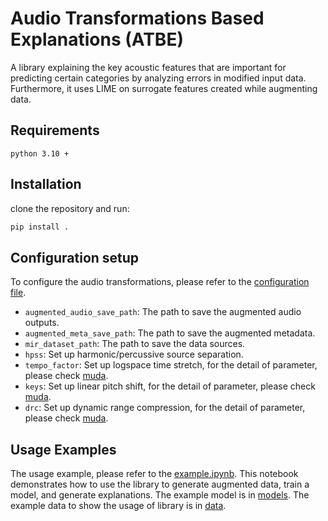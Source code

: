 # Audio Transformations Based Explanations (ATBE)

A library explaining the key acoustic features that are important for predicting certain categories by analyzing errors in modified input data. Furthermore, it uses LIME on surrogate features created while augmenting data.

## Requirements

``` text
python 3.10 +
```

## Installation

clone the repository and run:

``` bash
pip install .
```

## Configuration setup

To configure the audio transformations, please refer to the [configuration file](./config.yaml).

- `augmented_audio_save_path`: The path to save the augmented audio outputs.
- `augmented_meta_save_path`: The path to save the augmented metadata.
- `mir_dataset_path`: The path to save the data sources.
- `hpss`: Set up harmonic/percussive source separation.
- `tempo_factor`: Set up logspace time stretch, for the detail of parameter, please check [muda](https://muda.readthedocs.io/en/stable/#).
- `keys`: Set up linear pitch shift, for the detail of parameter, please check [muda](https://muda.readthedocs.io/en/stable/#).
- `drc`: Set up dynamic range compression, for the detail of parameter, please check [muda](https://muda.readthedocs.io/en/stable/#).

## Usage Examples

The usage example, please refer to the [example.ipynb](./example.ipynb). This notebook demonstrates how to use the library to generate augmented data, train a model, and generate explanations. The example model is in [models](./models/). The example data to show the usage of library is in [data](./data/).
